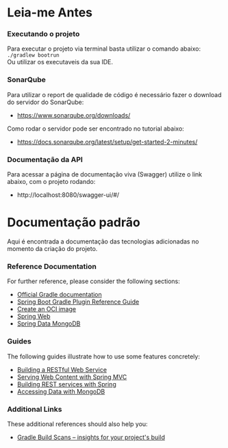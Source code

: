 # Leia-me Antes

### Executando o projeto
Para executar o projeto via terminal basta utilizar o comando abaixo:\
`./gradlew bootrun`\
Ou utilizar os executaveis da sua IDE.

### SonarQube
Para utilizar o report de qualidade de código é necessário fazer o download do servidor do SonarQube:
* https://www.sonarqube.org/downloads/

Como rodar o servidor pode ser encontrado no tutorial abaixo:
* https://docs.sonarqube.org/latest/setup/get-started-2-minutes/

### Documentação da API
Para acessar a página de documentação viva (Swagger) utilize o link abaixo, com o projeto rodando:
* http://localhost:8080/swagger-ui/#/

# Documentação padrão
Aqui é encontrada a documentação das tecnologias adicionadas no momento da criação do projeto.

### Reference Documentation
For further reference, please consider the following sections:

* [Official Gradle documentation](https://docs.gradle.org)
* [Spring Boot Gradle Plugin Reference Guide](https://docs.spring.io/spring-boot/docs/2.5.3/gradle-plugin/reference/html/)
* [Create an OCI image](https://docs.spring.io/spring-boot/docs/2.5.3/gradle-plugin/reference/html/#build-image)
* [Spring Web](https://docs.spring.io/spring-boot/docs/2.5.3/reference/htmlsingle/#boot-features-developing-web-applications)
* [Spring Data MongoDB](https://docs.spring.io/spring-boot/docs/2.5.3/reference/htmlsingle/#boot-features-mongodb)

### Guides
The following guides illustrate how to use some features concretely:

* [Building a RESTful Web Service](https://spring.io/guides/gs/rest-service/)
* [Serving Web Content with Spring MVC](https://spring.io/guides/gs/serving-web-content/)
* [Building REST services with Spring](https://spring.io/guides/tutorials/bookmarks/)
* [Accessing Data with MongoDB](https://spring.io/guides/gs/accessing-data-mongodb/)

### Additional Links
These additional references should also help you:

* [Gradle Build Scans – insights for your project's build](https://scans.gradle.com#gradle)

